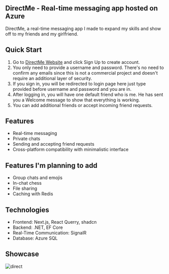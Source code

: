 ## DirectMe - Real-time messaging app hosted on Azure

DirectMe, a real-time messaging app I made to expand my skills and show off to my friends and my girlfriend.

## Quick Start
1. Go to [DirectMe Website](https://directme-eta.vercel.app/) and click Sign Up to create account.
2. You only need to provide a username and password. There's no need to confirm any emails since this is not a commercial project and doesn't require an additional layer of security.
3. If you sign in, you will be redirected to login page here just type provided before username and password and you are in.
4. After logging in, you will have one default friend who is me. He has sent you a Welcome message to show that everything is working.
5. You can add additional friends or accept incoming friend requests.

## Features
- Real-time messaging
- Private chats
- Sending and accepting friend requests
- Cross-platform compatibility with minimalistic interface
## Features I'm planning to add
- Group chats and emojis
- In-chat chess
- File sharing
- Caching with Redis

## Technologies
- Frontend: Next.js, React Querry, shadcn 
- Backend: .NET, EF Core
- Real-Time Communication: SignalR
- Database: Azure SQL

## Showcase
![direct](https://github.com/Paprota404/DirectMe/assets/153768290/3adbc60c-d4b9-4fa1-8e1f-fcb46fe01eba)

